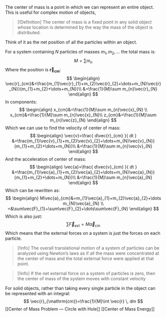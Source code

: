 The center of mass is a point in which we can represent an entire object. This is useful for complex motion of objects,

>[!Definition]
>The center of mass is a fixed point in any solid object whose location is determined by the way the mass of the object is distributed.

Think of it as the net position of all the particles within an object.

For a system containing $N$ particles of masses $m_{1}, m_{2}, \dots$ the total mass is:
$$
M=\sum m_{n}
$$
Where the position is $\mathbf{\vec{r}_{cm}}$:
$$
\begin{align}
\vec{r}_{cm}&=\frac{m_{1}\vec{r}_{1}+m_{2}\vec{r}_{2}+\dots+m_{N}\vec{r}_{N}}{m_{1}+m_{2}+\dots+m_{N}}\\
&=\frac{1}{M}\sum m_{n}\vec{r}_{N}
\end{align}
$$
In components:
$$
\begin{align}
x_{cm}&=\frac{1}{M}\sum m_{n}\vec{x}_{N} \\
x_{cm}&=\frac{1}{M}\sum m_{n}\vec{x}_{N}\\
z_{cm}&=\frac{1}{M}\sum m_{n}\vec{z}_{N}
\end{align}
$$
Which we can use to find the velocity of center of mass:
$$
\begin{align}
\vec{v}=\frac{ d\vec{r}_{cm} }{ dt } &=\frac{m_{1}\vec{v}_{1}+m_{2}\vec{v}_{2}+\dots+m_{N}\vec{v}_{N}}{m_{1}+m_{2}+\dots+m_{N}}\\
&=\frac{1}{M}\sum m_{n}\vec{v}_{N}
\end{align}
$$
And the acceleration of center of mass:
$$
\begin{align}
\vec{a}=\frac{ d\vec{v}_{cm} }{ dt } &=\frac{m_{1}\vec{a}_{1}+m_{2}\vec{a}_{2}+\dots+m_{N}\vec{a}_{N}}{m_{1}+m_{2}+\dots+m_{N}}\\
&=\frac{1}{M}\sum m_{n}\vec{a}_{N}
\end{align}
$$
Which can be rewritten as:
$$
\begin{align}
M\vec{a}_{cm}&=m_{1}\vec{a}_{1}+m_{2}\vec{a}_{2}+\dots m_{N}\vec{a}_{N} \\
=&\sum\vec{F}_{1}+\sum\vec{F}_{2}+\dots\sum\vec{F}_{N}
\end{align}
$$
Which is also just:
$$
\sum \vec{F}_{\mathrm{ext}} = M\vec{a}_{\mathrm{cm}}
$$
Which means that the external forces on a system is just the forces on each particle.

>[!info]
>The overall translational motion of a system of particles can be analyzed using Newton’s laws as if all the mass were concentrated at the center of mass and the total external force were applied at that point.

>[!info]
>If the net external force on a system of particles is zero, then the center of mass of the system moves with constant velocity

For solid objects, rather than taking every single particle in the object can be represented with an integral:
$$
\vec{r}_{\mathrm{cm}}=\frac{1}{M}\int \vec{r} \, dm 
$$
[[Center of Mass Problem — Circle with Hole]]
[[Center of Mass Energy]]
